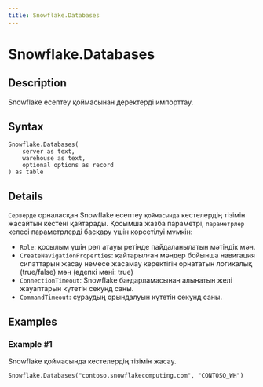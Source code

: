 ```yaml
---
title: Snowflake.Databases
---
```


# Snowflake.Databases


## Description

Snowflake есептеу қоймасынан деректерді импорттау.


## Syntax

```powerquery
Snowflake.Databases(
    server as text,
    warehouse as text,
    optional options as record
) as table
```


## Details

<code>Серверде</code> орналасқан Snowflake есептеу <code>қоймасында</code> кестелердің тізімін жасайтын кестені қайтарады. Қосымша жазба параметрі, <code>параметрлер</code> келесі параметрлерді басқару үшін көрсетілуі мүмкін:<ul><li><code>Role</code>: қосылым үшін рөл атауы ретінде пайдаланылатын мәтіндік мән.</li><li><code>CreateNavigationProperties</code>: қайтарылған мәндер бойынша навигация сипаттарын жасау немесе жасамау керектігін орнататын логикалық (true/false) мән (әдепкі мәні: true)</li><li><code>ConnectionTimeout</code>: Snowflake бағдарламасынан алынатын желі жауаптарын күтетін секунд саны.</li><li><code>CommandTimeout</code>: сұраудың орындалуын күтетін секунд саны.</li></ul>    


## Examples

### Example #1 
Snowflake қоймасында кестелердің тізімін жасау.
```powerquery
Snowflake.Databases("contoso.snowflakecomputing.com", "CONTOSO_WH")
```



